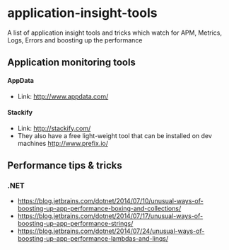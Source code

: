 # application-insight-tools

A list of application insight tools and tricks which watch for APM, Metrics, Logs, Errors and boosting up the performance

## Application monitoring tools

#### AppData
 * Link: http://www.appdata.com/

#### Stackify
 * Link: http://stackify.com/
 * They also have a free light-weight tool that can be installed on dev machines http://www.prefix.io/


## Performance tips & tricks
### .NET

* https://blog.jetbrains.com/dotnet/2014/07/10/unusual-ways-of-boosting-up-app-performance-boxing-and-collections/
* https://blog.jetbrains.com/dotnet/2014/07/17/unusual-ways-of-boosting-up-app-performance-strings/
* https://blog.jetbrains.com/dotnet/2014/07/24/unusual-ways-of-boosting-up-app-performance-lambdas-and-linqs/
